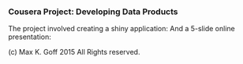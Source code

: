 ### Cousera Project: Developing Data Products

The project involved creating a shiny application:
And a 5-slide online presentation:

(c) Max K. Goff 2015 All Rights reserved.


